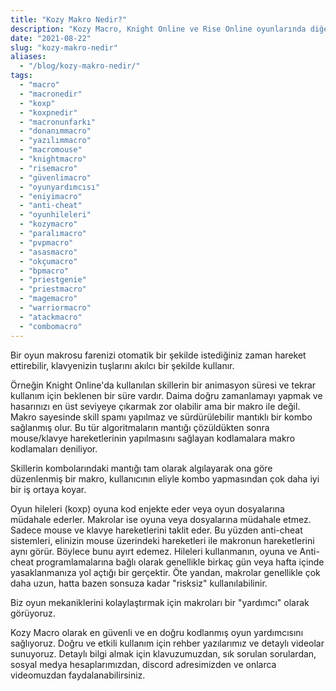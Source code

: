 ```yaml
---
title: "Kozy Makro Nedir?"
description: "Kozy Macro, Knight Online ve Rise Online oyunlarında diğer oyunculara karşı avantaj sağlamak için kullanabileceğiniz güvenli, çok amaçlı bir oyun yazılımıdır. Doğru kullanıldığında oyun içerisinde size büyük avantaj sağlar."
date: "2021-08-22"
slug: "kozy-makro-nedir"
aliases:
  - "/blog/kozy-makro-nedir/"
tags:
  - "macro" 
  - "macronedir"
  - "koxp"
  - "koxpnedir"
  - "macronunfarkı"
  - "donanımmacro"
  - "yazılımmacro"
  - "macromouse"
  - "knightmacro"
  - "risemacro"
  - "güvenlimacro"
  - "oyunyardımcısı"
  - "eniyimacro"
  - "anti-cheat"
  - "oyunhileleri"
  - "kozymacro"
  - "paralımacro"
  - "pvpmacro"
  - "asasmacro"
  - "okçumacro"
  - "bpmacro"
  - "priestgenie"
  - "priestmacro"
  - "magemacro"
  - "warriormacro"
  - "atackmacro"
  - "combomacro"
---
```


Bir oyun makrosu farenizi otomatik bir şekilde istediğiniz zaman hareket ettirebilir, klavyenizin tuşlarını akılcı bir şekilde kullanır.

Örneğin Knight Online'da kullanılan skillerin bir animasyon süresi ve tekrar kullanım için beklenen bir süre vardır. Daima doğru zamanlamayı yapmak ve hasarınızı en üst seviyeye çıkarmak zor olabilir ama bir makro ile değil. Makro sayesinde skill spamı yapılmaz ve sürdürülebilir mantıklı bir kombo sağlanmış olur. Bu tür algoritmaların mantığı çözüldükten sonra mouse/klavye hareketlerinin yapılmasını sağlayan kodlamalara makro kodlamaları deniliyor.

Skillerin kombolarındaki mantığı tam olarak algılayarak ona göre düzenlenmiş bir makro, kullanıcının eliyle kombo yapmasından çok daha iyi bir iş ortaya koyar.

Oyun hileleri (koxp) oyuna kod enjekte eder veya oyun dosyalarına müdahale ederler. Makrolar ise oyuna veya dosyalarına müdahale etmez. Sadece mouse ve klavye hareketlerini taklit eder. Bu yüzden anti-cheat sistemleri, elinizin mouse üzerindeki hareketleri ile makronun hareketlerini aynı görür. Böylece bunu ayırt edemez. Hileleri kullanmanın, oyuna ve Anti-cheat programlamalarına bağlı olarak genellikle birkaç gün veya hafta içinde yasaklanmanıza yol açtığı bir gerçektir. Öte yandan, makrolar genellikle çok daha uzun, hatta bazen sonsuza kadar "risksiz" kullanılabilinir.

Biz oyun mekaniklerini kolaylaştırmak için makroları bir "yardımcı" olarak görüyoruz.

Kozy Macro olarak en güvenli ve en doğru kodlanmış oyun yardımcısını sağlıyoruz. Doğru ve etkili kullanım için rehber yazılarımız ve detaylı videolar sunuyoruz. Detaylı bilgi almak için klavuzumuzdan, sık sorulan sorulardan, sosyal medya hesaplarımızdan, discord adresimizden ve onlarca videomuzdan faydalanabilirsiniz.
